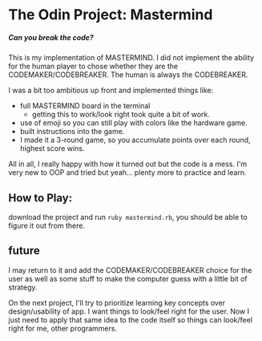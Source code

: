 # The Odin Project: Mastermind
##### Can you break the code?

This is my implementation of MASTERMIND. I did not implement the ability for the human player to chose whether they are the CODEMAKER/CODEBREAKER. The human is always the CODEBREAKER.

I was a bit too ambitious up front and implemented things like:
- full MASTERMIND board in the terminal
  - getting this to work/look right took quite a bit of work.
- use of emoji so you can still play with colors like the hardware game.
- built instructions into the game.
- I made it a 3-round game, so you accumulate points over each round, highest score wins.

All in all, I really happy with how it turned out but the code is a mess. I'm very new to OOP and tried but yeah… plenty more to practice and learn.

## How to Play:
download the project and run `ruby mastermind.rb`, you should be able to figure it out from there.

## future
I may return to it and add the CODEMAKER/CODEBREAKER choice for the user as well as some stuff to make the computer guess with a little bit of strategy. 

On the next project, I'll try to prioritize learning key concepts over design/usability of app. I want things to look/feel right for the user. Now I just need to apply that same idea to the code itself so things can look/feel right for me, other programmers. 